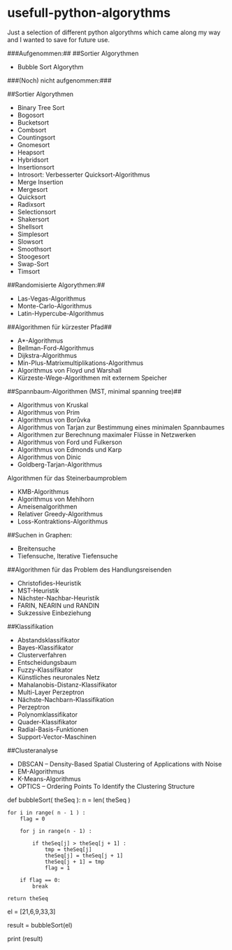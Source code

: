 # usefull-python-algorythms

Just a selection of different python algorythms which came along my way and I wanted to save for future use.
 
###Aufgenommen:##
##Sortier Algorythmen
- Bubble Sort Algorythm 

###(Noch) nicht aufgenommen:###

##Sortier Algorythmen
- Binary Tree Sort
- Bogosort
- Bucketsort
- Combsort
- Countingsort
- Gnomesort
- Heapsort
- Hybridsort
- Insertionsort
- Introsort: Verbesserter Quicksort-Algorithmus
- Merge Insertion
- Mergesort
- Quicksort
- Radixsort
- Selectionsort
- Shakersort
- Shellsort
- Simplesort
- Slowsort
- Smoothsort
- Stoogesort
- Swap-Sort
- Timsort

##Randomisierte Algorythmen:##
- Las-Vegas-Algorithmus
- Monte-Carlo-Algorithmus
- Latin-Hypercube-Algorithmus

##Algorithmen für kürzester Pfad##
- A*-Algorithmus
- Bellman-Ford-Algorithmus
- Dijkstra-Algorithmus
- Min-Plus-Matrixmultiplikations-Algorithmus
- Algorithmus von Floyd und Warshall
- Kürzeste-Wege-Algorithmen mit externem Speicher

##Spannbaum-Algorithmen (MST, minimal spanning tree)##
- Algorithmus von Kruskal
- Algorithmus von Prim
- Algorithmus von Borůvka
- Algorithmus von Tarjan zur Bestimmung eines minimalen Spannbaumes
- Algorithmen zur Berechnung maximaler Flüsse in Netzwerken
- Algorithmus von Ford und Fulkerson
- Algorithmus von Edmonds und Karp
- Algorithmus von Dinic
- Goldberg-Tarjan-Algorithmus

Algorithmen für das Steinerbaumproblem
- KMB-Algorithmus
- Algorithmus von Mehlhorn
- Ameisenalgorithmen
- Relativer Greedy-Algorithmus
- Loss-Kontraktions-Algorithmus

##Suchen in Graphen:
- Breitensuche
- Tiefensuche, Iterative Tiefensuche

##Algorithmen für das Problem des Handlungsreisenden
- Christofides-Heuristik
- MST-Heuristik
- Nächster-Nachbar-Heuristik
- FARIN, NEARIN und RANDIN
- Sukzessive Einbeziehung

##Klassifikation
- Abstandsklassifikator
- Bayes-Klassifikator
- Clusterverfahren
- Entscheidungsbaum
- Fuzzy-Klassifikator
- Künstliches neuronales Netz
- Mahalanobis-Distanz-Klassifikator
- Multi-Layer Perzeptron
- Nächste-Nachbarn-Klassifikation
- Perzeptron
- Polynomklassifikator
- Quader-Klassifikator
- Radial-Basis-Funktionen
- Support-Vector-Maschinen

##Clusteranalyse
- DBSCAN – Density-Based Spatial Clustering of Applications with Noise
- EM-Algorithmus
- K-Means-Algorithmus
- OPTICS – Ordering Points To Identify the Clustering Structure





def bubbleSort( theSeq ):
    n = len( theSeq )

    for i in range( n - 1 ) :
        flag = 0

        for j in range(n - 1) :
            
            if theSeq[j] > theSeq[j + 1] : 
                tmp = theSeq[j]
                theSeq[j] = theSeq[j + 1]
                theSeq[j + 1] = tmp
                flag = 1

        if flag == 0:
            break

    return theSeq

el = [21,6,9,33,3] 

result = bubbleSort(el)

print (result)
